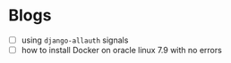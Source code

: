 # Blogs
- [ ] using `django-allauth` signals
- [ ] how to install Docker on oracle linux 7.9 with no errors
